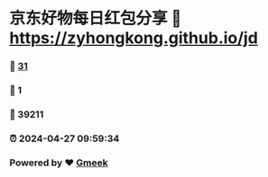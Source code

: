 # 京东好物每日红包分享 :link: https://zyhongkong.github.io/jd 
### :page_facing_up: [31](https://zyhongkong.github.io/jd/tag.html) 
### :speech_balloon: 1 
### :hibiscus: 39211 
### :alarm_clock: 2024-04-27 09:59:34 
### Powered by :heart: [Gmeek](https://github.com/Meekdai/Gmeek)
